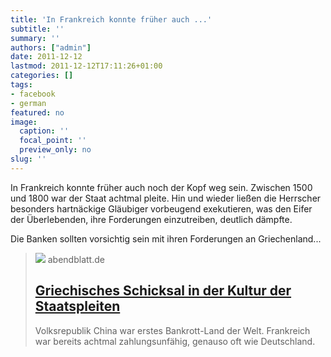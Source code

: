 ```yaml
---
title: 'In Frankreich konnte früher auch ...'
subtitle: ''
summary: ''
authors: ["admin"]
date: 2011-12-12
lastmod: 2011-12-12T17:11:26+01:00
categories: []
tags:
- facebook
- german
featured: no
image:
  caption: ''
  focal_point: ''
  preview_only: no
slug: ''
---
```

In Frankreich konnte früher auch noch der Kopf weg sein. Zwischen 1500 und 1800 war der Staat achtmal pleite. Hin und wieder ließen die Herrscher besonders hartnäckige Gläubiger vorbeugend exekutieren, was den Eifer der Überlebenden, ihre Forderungen einzutreiben, deutlich dämpfte.

Die Banken sollten vorsichtig sein mit ihren Forderungen an Griechenland...
> [![](https://img.abendblatt.de/img/hamburg/crop105562451/5962606730-w820-cv16_9-q85/GirechenlandNEU-HA-Politik-Athen.jpg)](http://www.abendblatt.de/hamburg/article1491966/Griechisches-Schicksal-in-der-Kultur-der-Staatspleiten.html)
> abendblatt.de
> ## [Griechisches Schicksal in der Kultur der Staatspleiten](http://www.abendblatt.de/hamburg/article1491966/Griechisches-Schicksal-in-der-Kultur-der-Staatspleiten.html)
>
>Volksrepublik China war erstes Bankrott-Land der Welt. Frankreich war bereits achtmal zahlungsunfähig, genauso oft wie Deutschland.


